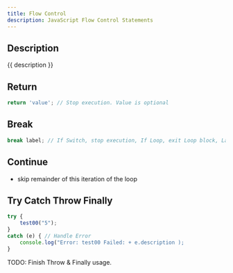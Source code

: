 ```yaml
---
title: Flow Control
description: JavaScript Flow Control Statements
---
```


## Description

{{ description }}

## Return

```js
return 'value'; // Stop execution. Value is optional
```

## Break

```js
break label; // If Switch, stop execution, If Loop, exit Loop block, Label optional
```

## Continue

- skip remainder of this iteration of the loop

## Try Catch Throw Finally

```js
try {
    test00("5");
}
catch (e) { // Handle Error
    console.log("Error: test00 Failed: + e.description );
}
```

TODO: Finish Throw & Finally usage.
